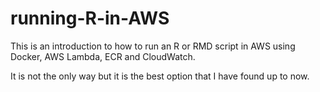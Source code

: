 # running-R-in-AWS

This is an introduction to how to run an R or RMD script in AWS using Docker, AWS Lambda, ECR and CloudWatch.

It is not the only way but it is the best option that I have found up to now.
